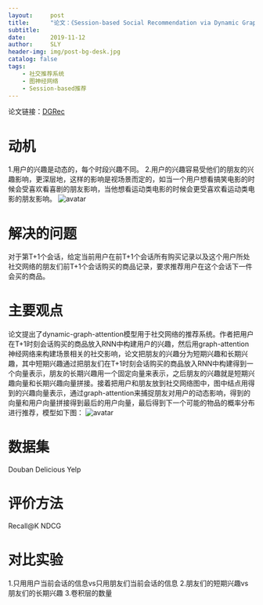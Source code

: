 ```yaml
---
layout:     post
title:      "论文：《Session-based Social Recommendation via Dynamic Graph Attention Networks》（WSDM2019）"
subtitle:   
date:       2019-11-12
author:     SLY
header-img: img/post-bg-desk.jpg
catalog: false
tags:
    - 社交推荐系统
    - 图神经网络
    - Session-based推荐
---
```

论文链接：[DGRec](http://www.cs.toronto.edu/~lcharlin/papers/fp4571-songA.pdf)

# 动机

1.用户的兴趣是动态的，每个时段兴趣不同。 
2.用户的兴趣容易受他们的朋友的兴趣影响，更深层地，这样的影响是视场景而定的，如当一个用户想看搞笑电影的时候会受喜欢看喜剧的朋友影响，当他想看运动类电影的时候会更受喜欢看运动类电影的朋友影响。
![avatar](https://pic1.zhimg.com/v2-32c12ef1536bf0d262410249fbaa52fc_r.jpg)

# 解决的问题
对于第T+1个会话，给定当前用户在前T+1个会话所有购买记录以及这个用户所处社交网络的朋友们前T+1个会话购买的商品记录，要求推荐用户在这个会话下一件会买的商品。

# 主要观点
论文提出了dynamic-graph-attention模型用于社交网络的推荐系统。作者把用户在T+1时刻会话购买的商品放入RNN中构建用户的兴趣，然后用graph-attention神经网络来构建场景相关的社交影响，论文把朋友的兴趣分为短期兴趣和长期兴趣，其中短期兴趣通过把朋友们在T+1时刻会话购买的商品放入RNN中构建得到一个向量表示，朋友的长期兴趣用一个固定向量来表示，之后朋友的兴趣就是短期兴趣向量和长期兴趣向量拼接。接着把用户和朋友放到社交网络图中，图中结点用得到的兴趣向量表示，通过graph-attention来捕捉朋友对用户的动态影响，得到的向量和用户向量拼接得到最后的用户向量，最后得到下一个可能的物品的概率分布进行推荐，模型如下图：
![avatar](https://pic1.zhimg.com/v2-ecde58d54384a26a29f2eb4eb9a1b344_r.jpg)

# 数据集
Douban
Delicious
Yelp

# 评价方法
Recall@K
NDCG

# 对比实验
1.只用用户当前会话的信息vs只用朋友们当前会话的信息
2.朋友们的短期兴趣vs朋友们的长期兴趣
3.卷积层的数量

